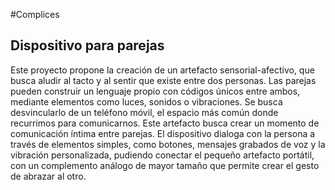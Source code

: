 #Complices ## Dispositivo para parejasEste proyecto propone la creación de un artefacto sensorial-afectivo, que busca aludir al tacto y al sentir que existe entre dos personas. Las parejas pueden construir un lenguaje propio con códigos únicos entre ambos, mediante elementos como luces, sonidos o vibraciones. Se busca desvincularlo de un teléfono móvil, el espacio más común donde recurrimos para comunicarnos. Este artefacto busca crear un momento de comunicación íntima entre parejas. El dispositivo dialoga con la persona a través de elementos simples, como botones, mensajes grabados de voz y la vibración personalizada, pudiendo conectar el pequeño artefacto portátil, con un complemento análogo de mayor tamaño que permite crear el gesto de abrazar al otro.